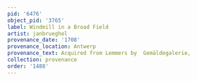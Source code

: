 ```yaml
---
pid: '6476'
object_pid: '3765'
label: Windmill in a Broad Field
artist: janbrueghel
provenance_date: '1708'
provenance_location: Antwerp
provenance_text: Acquired from Lemmers by  Gemäldegalerie,
collection: provenance
order: '1488'
---
```

